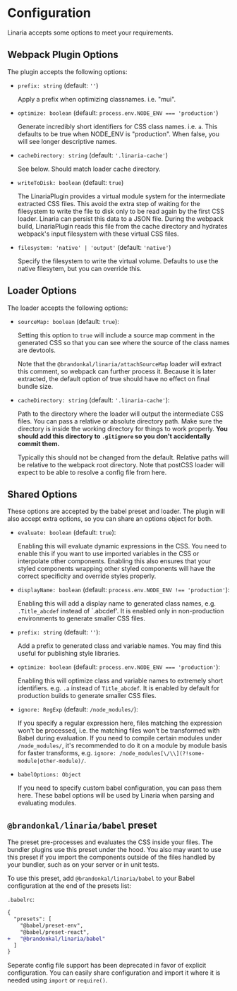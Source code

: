 # Configuration

Linaria accepts some options to meet your requirements.

## Webpack Plugin Options

The plugin accepts the following options:

- `prefix: string` (default: `''`)

  Apply a prefix when optimizing classnames. i.e. "mui".

- `optimize: boolean` (default: `process.env.NODE_ENV === 'production'`)

  Generate incredibly short identifiers for CSS class names. i.e. `a`. This defaults to be true when NODE_ENV is "production". When false, you will see longer descriptive names.

- `cacheDirectory: string` (default: `'.linaria-cache'`)

  See below. Should match loader cache directory.

- `writeToDisk: boolean` (default: `true`)

  The LinariaPlugin provides a virtual module system for the intermediate extracted CSS files. This avoid the extra step of waiting for the filesystem to write the file to disk only to be read again by the first CSS loader. Linaria can persist this data to a JSON file. During the webpack build, LinariaPlugin reads this file from the cache directory and hydrates webpack's input filesystem with these virtual CSS files.

- `filesystem: 'native' | 'output'` (default: `'native'`)

  Specify the filesystem to write the virtual volume. Defaults to use the native filesytem, but you can override this.

## Loader Options

The loader accepts the following options:

- `sourceMap: boolean` (default: `true`):

  Setting this option to `true` will include a source map comment in the generated CSS so that you can see where the source of the class names are devtools.

  Note that the `@brandonkal/linaria/attachSourceMap` loader will extract this comment, so webpack can further process it. Because it is later extracted, the default option of true should have no effect on final bundle size.

- `cacheDirectory: string` (default: `'.linaria-cache'`):

  Path to the directory where the loader will output the intermediate CSS files. You can pass a relative or absolute directory path. Make sure the directory is inside the working directory for things to work properly. **You should add this directory to `.gitignore` so you don't accidentally commit them.**

  Typically this should not be changed from the default. Relative paths will be relative to the webpack root directory. Note that postCSS loader will expect to be able to resolve a config file from here.

## Shared Options

These options are accepted by the babel preset and loader. The plugin will also accept extra options, so you can share an options object for both.

- `evaluate: boolean` (default: `true`):

  Enabling this will evaluate dynamic expressions in the CSS. You need to enable this if you want to use imported variables in the CSS or interpolate other components. Enabling this also ensures that your styled components wrapping other styled components will have the correct specificity and override styles properly.

- `displayName: boolean` (default: `process.env.NODE_ENV !== 'production'`):

  Enabling this will add a display name to generated class names, e.g. `.Title_abcdef` instead of `.abcdef'. It is enabled only in non-production environments to generate smaller CSS files.

- `prefix: string` (default: `''`):

  Add a prefix to generated class and variable names. You may find this useful for publishing style libraries.

- `optimize: boolean` (default: `process.env.NODE_ENV === 'production'`):

  Enabling this will optimize class and variable names to extremely short identifiers. e.g. `.a` instead of `Title_abcdef`. It is enabled by default for production builds to generate smaller CSS files.

- `ignore: RegExp` (default: `/node_modules/`):

  If you specify a regular expression here, files matching the expression won't be processed, i.e. the matching files won't be transformed with Babel during evaluation. If you need to compile certain modules under `/node_modules/`, it's recommended to do it on a module by module basis for faster transforms, e.g. `ignore: /node_modules[\/\\](?!some-module|other-module)/`.

- `babelOptions: Object`

  If you need to specify custom babel configuration, you can pass them here. These babel options will be used by Linaria when parsing and evaluating modules.

## `@brandonkal/linaria/babel` preset

The preset pre-processes and evaluates the CSS inside your files. The bundler plugins use this preset under the hood. You also may want to use this preset if you import the components outside of the files handled by your bundler, such as on your server or in unit tests.

To use this preset, add `@brandonkal/linaria/babel` to your Babel configuration at the end of the presets list:

`.babelrc`:

```diff
{
  "presets": [
    "@babel/preset-env",
    "@babel/preset-react",
+   "@brandonkal/linaria/babel"
  ]
}
```

Seperate config file support has been deprecated in favor of explicit configuration. You can easily share configuration and import it where it is needed using `import` or `require()`.
